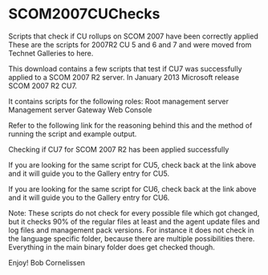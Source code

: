 # SCOM2007CUChecks
Scripts that check if CU rollups on SCOM 2007 have been correctly applied
These are the scripts for 2007R2 CU 5 and 6 and 7 and were moved from Technet Galleries to here.


This download contains a few scripts that test if CU7 was successfully applied to a SCOM 2007 R2 server. In January 2013 Microsoft release SCOM 2007 R2 CU7.

It contains scripts for the following roles:
Root management server
Management server
Gateway
Web Console

Refer to the following link for the reasoning behind this and the method of running the script and example output.

Checking if CU7 for SCOM 2007 R2 has been applied successfully

If you are looking for the same script for CU5, check back at the link above and it will guide you to the Gallery entry for CU5.

If you are looking for the same script for CU6, check back at the link above and it will guide you to the Gallery entry for CU6.

Note: These scripts do not check for every possible file which got changed, but it checks 90% of the regular files at least and the agent update files and log files and management pack versions. For instance it does not check in the language specific folder, because there are multiple possibilities there. Everything in the main binary folder does get checked though.

Enjoy!
Bob Cornelissen
